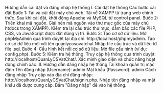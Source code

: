 Hướng dẫn cài đặt và đăng nhập hệ thống
I. Cài đặt hệ thống
Các bước cài đặt
Bước 1: Tải và cài đặt máy chủ web.
Tải về XAMPP từ trang web chính thức.
Sau khi cài đặt, khởi động Apache và MySQL từ control panel.
Bước 2: Triển khai mã nguồn.
Giải nén mã nguồn vào thư mục gốc của máy chủ htdocs trong XAMPP).
Kiểm tra lại cấu trúc thư mục, đảm bảo các file PHP, CSS, và JavaScript được đặt đúng vị trí.
Bước 3: Tạo cơ sở dữ liệu.
Mở phpMyAdmin qua trình duyệt tại địa chỉ: http://localhost/phpmyadmin.
Tạo cơ sở dữ liệu mới với tên quanlycosovatchat
Nhập file cấu trúc và dữ liệu từ file .sql.
Bước 4: Cấu hình kết nối cơ sở dữ liệu.
Mở file cấu hình (ví dụ: config.php).
Bước 5: Kiểm tra hệ thống.
Truy cập hệ thống qua trình duyệt: http://localhost/QuanLyCSVatChat/.
Xác minh giao diện và chức năng hoạt động chính xác.
II. Hướng dẫn đăng nhập hệ thống
Tài khoản quản trị mặc định
Tên đăng nhập (Username): admin
Mật khẩu (Password): admin
Cách đăng nhập
Truy cập vào địa chỉ đăng nhập: http://localhost/QuanLyCSVatChat/signin.php.
Nhập tên đăng nhập và mật khẩu đã được cung cấp.
Bấm "Đăng nhập" để vào hệ thống.

